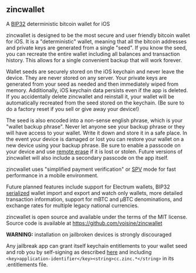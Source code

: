 zincwallet
----------

A [BIP32](https://github.com/bitcoin/bips/blob/master/bip-0032.mediawiki)
deterministic bitcoin wallet for iOS

zincwallet is designed to be the most secure and user friendly bitcoin wallet
for iOS. It is a "deterministic" wallet, meaning that all the bitcoin addresses
and private keys are generated from a single "seed". If you know the seed, you
can recreate the entire wallet including all balances and transaction history.
This allows for a single convenient backup that will work forever.

Wallet seeds are securely stored on the iOS keychain and never leave the device.
They are never stored on any server. Your private keys are generated from your
seed as needed and then immediately wiped from memory. Additionally, iOS
keychain data persists even if the app is deleted. If you accidentally delete
zincwallet and reinstall it, your wallet will be automatically recreated from
the seed stored on the keychain. (Be sure to do a factory reset if you sell or
give away your device!)

The seed is also encoded into a non-sense english phrase, which is your
"wallet backup phrase". Never let anyone see your backup phrase or they will
have access to your wallet. Write it down and store it in a safe place. In the
event your device is damaged or lost you can restore your wallet on a new device
using your backup phrase. Be sure to enable a passcode on your device and use
[remote erase](http://www.apple.com/icloud/find-my-iphone.html#activation-lock)
if it is lost or stolen. Future versions of zincwallet will also include a
secondary passcode on the app itself.

zincwallet uses "simplified payment verification" or
[SPV](https://en.bitcoin.it/wiki/Thin_Client_Security#Header-Only_Clients) mode
for fast performance in a mobile environment.

Future planned features include support for Electrum wallets, BIP32
[serialized](https://github.com/bitcoin/bips/blob/master/bip-0032.mediawiki#Serialization_format)
wallet import and export and watch only wallets, more detailed transaction
information, support for mBTC and µBTC denominations, and exchange rates for
multiple legacy national currencies.

zincwallet is open source and available under the terms of the MIT license.
Source code is available at https://github.com/voisine/zincwallet

**WARNING:** installation on jailbroken devices is strongly discouraged

Any jailbreak app can grant itself keychain entitlements to your wallet seed and
rob you by self-signing as described [here](http://www.saurik.com/id/8) and
including `<key>application-identifier</key><string>cc.zinc.*</string>` in its
.entitlements file.

